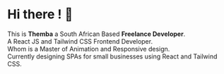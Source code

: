 # Hi there ! 👋


This is **Themba** a South African Based **Freelance Developer**. <br /> 
A React JS and Tailwind CSS Frontend Developer. <br /> 
Whom is a  Master of Animation and Responsive design.  <br /> 
Currently designing SPAs for small businesses using React and Tailwind CSS. <br /> 


<i class="fab fa-js"></i> <i class="fas fa-code"></i> <i class="fas fa-code"></i> <i class="fab fa-windows"></i> <i class="fab fa-react"></i> <i class="fab fa-react"></i> <i class="fab fa-node-js"></i> <i class="fas fa-database"></i> <i class="fas fa-database"></i> <i class="fas fa-project-diagram"></i>

